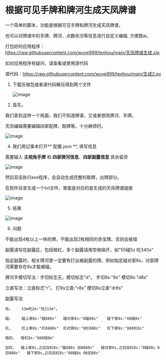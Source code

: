 # 根据可见手牌和牌河生成天凤牌谱

  一个简单的脚本，功能是根据可见手牌和牌河生成天凤牌谱，

  也可以对牌谱中的手牌、牌河、点数状况等信息进行自定义编辑, 方便跑ai。
  
  打包好的应用程序：https://raw.githubusercontent.com/wuye999/tenhou/main/天凤牌谱生成.zip
  
  如对应用程序有疑问，请查看或使用源代码
  
  源代码：https://raw.githubusercontent.com/wuye999/tenhou/main/生成2.py
  
1. 下载压缩包或者源代码解压得到两个文件

   ![image](https://github.com/wuye999/tenhou/assets/79479594/a4e83411-594a-4d19-b8cd-cb60467e5623)


3. 首先，

  我们拿到这样一个局面，我们不知道牌谱，又或者想改牌河、手牌。
   
  天凤编辑需要编辑四家配牌，取牌等。十分麻烦时。

  ![image](https://github.com/wuye999/tenhou/assets/79479594/d414be09-0f5b-4b59-9e5b-ed350c1e6f7f)


4. 我们用记事本打开** 配置.json **, 填写信息

  需要输入 **主视角手牌** 和 **四家牌河信息**、**四家副露信息** 其余留空

  ![image](https://github.com/wuye999/tenhou/assets/79479594/dff2e149-7ec2-487b-98c3-0c27ea1d3f3e)

  然后双击执行exe程序，会自动生成完整的取牌，出牌部分。

  在软件目录生成一个txt文件，里面是对应的是生成的天凤牌谱链接

  ![image](https://github.com/wuye999/tenhou/assets/79479594/93304ec1-aa56-4ef9-8c54-5dd5cea5fc01)


5. 结果

  ![image](https://github.com/wuye999/tenhou/assets/79479594/b1d2b759-aa92-458f-8e49-4c01c485c874)


6. 问题

  不能出现4枚以上一样的牌，不能出现2枚相同的赤宝牌。否则会报错
   
  副露请写在副露区，包括暗杠，多个副露请用空格隔开，如"55碰5z 吃340s"
   
  指定副露时，相关牌河里一定要有打出被副露的牌。例如指定碰对家8s，对家牌河需要存在8s才能被碰。
  
  牌河手模切写法：手切标志无，模切标志"d"。  手切8s:"8s"   模切8s:"d8s"
  
  立直写法：立直标志"r"。   打8s立直:"r8s"    模切8s立直"dr8s"
  
  副露写法
  
    吃。    13m吃2m:"吃213m"。
  
    碰。    碰上家8s:"碰888s"   碰对家8s:"8碰88s"    碰下家8s:"88碰8s"
  
    杠。    杠上家8s:"杠8888s"  杠对家8s:"8杠888s"   杠下家8s:"888杠8s"
  
    暗杠。  暗杠8s:"888暗8m"
  
    加杠。  碰上家8s,之后加杠8s:"碰888s 加8888s"   碰对家8s,之后加杠8s:"8碰88s 8加888s"   碰下家8s,之后加杠8s:"88碰8s 88加88s"
  

